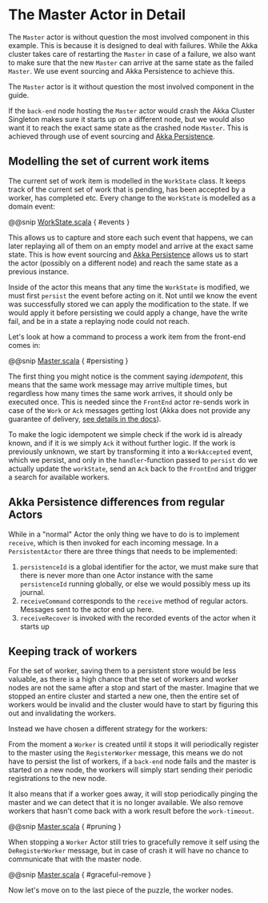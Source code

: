 # The Master Actor in Detail

The `Master` actor is without question the most involved component in this example. This is because it is designed to deal with failures. While the Akka cluster takes care of restarting the `Master` in case of a failure, we also want to make sure that the new `Master` can arrive at the same state as the failed `Master`. We use event sourcing and Akka Persistence to achieve this.



The `Master` actor is it without question the most involved component in the guide.

If the `back-end` node hosting the `Master` actor would crash the Akka Cluster Singleton makes sure it starts up on a different node, but we would also want it to reach the exact same state as the crashed node `Master`. This is achieved through use of event sourcing and [Akka Persistence](http://doc.akka.io/docs/akka/current/scala/persistence.html).

## Modelling the set of current work items 

The current set of work item is modelled in the `WorkState` class. It keeps track of the current set of work that is pending, has been accepted by a worker, has completed etc. Every change to the `WorkState` is modelled as a domain event: 

@@snip [WorkState.scala]($g8src$/scala/worker/WorkState.scala) { #events }

This allows us to capture and store each such event that happens, we can later replaying all of them on an empty model and arrive at the exact same state. This is how event sourcing and [Akka Persistence](http://doc.akka.io/docs/akka/current/scala/persistence.html) allows us to start the actor (possibly on a different node) and reach the same state as a previous instance.

Inside of the actor this means that any time the `WorkState` is modified, we must first `persist` the event before acting on it. Not until we know the event was successfully stored we can apply the modification to the state. If we would apply it before persisting we could apply a change, have the write fail, and be in a state a replaying node could not reach.

Let's look at how a command to process a work item from the front-end comes in:

@@snip [Master.scala]($g8src$/scala/worker/Master.scala) { #persisting }

The first thing you might notice is the comment saying _idempotent_, this means that the same work message may arrive multiple times, but regardless how many times the same work arrives, it should only be executed once. This is needed since the `FrontEnd` actor re-sends work in case of the `Work` or `Ack` messages getting lost (Akka does not provide any guarantee of delivery, [see details in the docs](http://doc.akka.io/docs/akka/current/scala/general/message-delivery-reliability.html#discussion-why-no-guaranteed-delivery-)).

To make the logic idempotent we simple check if the work id is already known, and if it is we simply `Ack` it without further logic. If the work is previously unknown, we start by transforming it into a `WorkAccepted` event, which we persist, and only in the `handler`-function passed to `persist` do we actually update the `workState`, send an `Ack` back to the `FrontEnd` and trigger a search for available workers.


## Akka Persistence differences from regular Actors

While in a "normal" Actor the only thing we have to do is to implement `receive`, which is then invoked for each incoming message. In a `PersistentActor` there are three things that needs to be implemented:

 1. `persistenceId` is a global identifier for the actor, we must make sure that there is never more than one Actor instance with the same `persistenceId` running globally, or else we would possibly mess up its journal.
 1. `receiveCommand` corresponds to the `receive` method of regular actors. Messages sent to the actor end up here. 
 1. `receiveRecover` is invoked with the recorded events of the actor when it starts up 

## Keeping track of workers

For the set of worker, saving them to a persistent store would be less valuable, as there is a high chance that the set of workers and worker nodes are not the same after a stop and start of the master. Imagine that we stopped an entire cluster and started a new one, then the entire set of workers would be invalid and the cluster would have to start by figuring this out and invalidating the workers. 

Instead we have chosen a different strategy for the workers:  

From the moment a `Worker` is created until it stops it will periodically register to the master using the `RegisterWorker` message, this means we do not have to persist the list of workers, if a `back-end` node fails and the master is started on a new node, the workers will simply start sending their periodic registrations to the new node.

It also means that if a worker goes away, it will stop periodically pinging the master and we can detect that it is no longer available. We also remove workers that hasn't come back with a work result before the `work-timeout`.

@@snip [Master.scala]($g8src$/scala/worker/Master.scala) { #pruning }

When stopping a `Worker` Actor still tries to gracefully remove it self using the `DeRegisterWorker` message, but in case of crash it will have no chance to communicate that with the master node.

@@snip [Master.scala]($g8src$/scala/worker/Master.scala) { #graceful-remove }

Now let's move on to the last piece of the puzzle, the worker nodes.